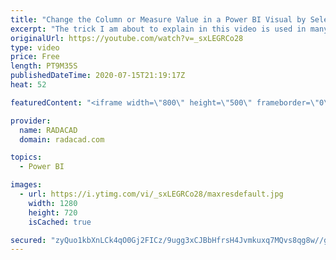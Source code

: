 ```yaml
---
title: "Change the Column or Measure Value in a Power BI Visual by Selection of the Slicer    Parameter Tabl"
excerpt: "The trick I am about to explain in this video is used in many samples, and it is not a new trick. However, it is very useful, and many Power BI users are still not aware of it. Let’s say you have to columns: Cost, and Sales, and in one chart, you want to show only one of the measures above, but the selection"
originalUrl: https://youtube.com/watch?v=_sxLEGRCo28
type: video
price: Free
length: PT9M35S
publishedDateTime: 2020-07-15T21:19:17Z
heat: 52

featuredContent: "<iframe width=\"800\" height=\"500\" frameborder=\"0\" src=\"https://www.youtube.com/embed/_sxLEGRCo28\" allow=\"accelerometer; autoplay; encrypted-media; gyroscope; picture-in-picture\" allowfullscreen></iframe>"

provider:
  name: RADACAD
  domain: radacad.com

topics:
  - Power BI

images:
  - url: https://i.ytimg.com/vi/_sxLEGRCo28/maxresdefault.jpg
    width: 1280
    height: 720
    isCached: true

secured: "zyQuo1kbXnLCk4qO0Gj2FICz/9ugg3xCJBbHfrsH4Jvmkuxq7MQvs8qg8w//gldDhaKRlQrl0voGPvTlOvq1uNwVMU7MfYxCICxyGI08AwXb2iAvvt56iLDEHm/VYhRJTckWZd5dd2mk78mQCw5TuZXIjdD3Wsv9JWJliW6hLRkzlaQ49AJaYloAKrhxuobK3PfDR5HLkHOAD4lQfhUS6VxcqnVVCaPq0tWMQ47f4wsCYBW9Bc2Dq3ZjkssT/klaIZbb9tXUhent7CIlfVLF0PkdoWeRsmAEJtsIFv+I9VM+OIHfriLlF5WGebLJI87H5E7ULHluETqP2gHFxBLziCTxdTH8upEeEBnFG5LfAZ0UwmKBqS6iLTzu9vsmoDXjjky2pDoMLunzlgZoOdn7yx02DVeP3RrAb4Z03s9OJtI=;CzpO4zS3kP/VtsCFYVPQkw=="
---
```


